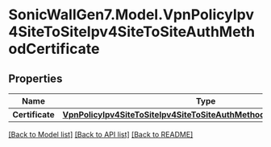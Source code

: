 # SonicWallGen7.Model.VpnPolicyIpv4SiteToSiteIpv4SiteToSiteAuthMethodCertificate

## Properties

Name | Type | Description | Notes
------------ | ------------- | ------------- | -------------
**Certificate** | [**VpnPolicyIpv4SiteToSiteIpv4SiteToSiteAuthMethodCertificateCertificate**](VpnPolicyIpv4SiteToSiteIpv4SiteToSiteAuthMethodCertificateCertificate.md) |  | [optional] 

[[Back to Model list]](../README.md#documentation-for-models) [[Back to API list]](../README.md#documentation-for-api-endpoints) [[Back to README]](../README.md)

